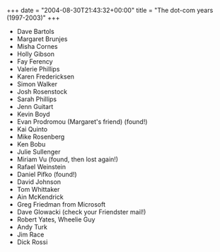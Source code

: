 +++
date = "2004-08-30T21:43:32+00:00"
title = "The dot-com years (1997-2003)"
+++



  * Dave Bartols
  * Margaret Brunjes
  * Misha Cornes
  * Holly Gibson
  * Fay Ferency
  * Valerie Phillips
  * Karen Fredericksen
  * Simon Walker
  * Josh Rosenstock
  * Sarah Phillips
  * Jenn Guitart
  * Kevin Boyd
  * Evan Prodromou (Margaret's friend) (found!)
  * Kai Quinto
  * Mike Rosenberg
  * Ken Bobu
  * Julie Sullenger
  * Miriam Vu (found, then lost again!)
  * Rafael Weinstein
  * Daniel Pifko (found!)
  * David Johnson
  * Tom Whittaker
  * Ain McKendrick
  * Greg Friedman from Microsoft
  * Dave Glowacki (check your Friendster mail!)
  * Robert Yates, Wheelie Guy
  * Andy Turk
  * Jim Race
  * Dick Rossi

